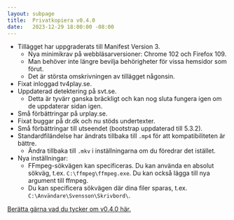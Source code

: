 ```yaml
---
layout: subpage
title:  Privatkopiera v0.4.0
date:   2023-12-29 18:00:00 -08:00
---
```


- Tillägget har uppgraderats till Manifest Version 3.
  - Nya minimikrav på webbläsarversioner: Chrome 102 och Firefox 109.
  - Man behöver inte längre bevilja behörigheter för vissa hemsidor som förut.
  - Det är största omskrivningen av tillägget någonsin.
- Fixat inloggad tv4play.se.
- Uppdaterad detektering på svt.se.
  - Detta är tyvärr ganska bräckligt och kan nog sluta fungera igen om de uppdaterar sidan igen.
- Små förbättringar på urplay.se.
- Fixat buggar på dr.dk och nu stöds undertexter.
- Små förbättringar till utseendet (bootstrap uppdaterad till 5.3.2).
- Standardfiländelse har ändrats tillbaka till `.mp4` för att kompatibiliteten är bättre.
  - Ändra tillbaka till `.mkv` i inställningarna om du föredrar det istället.
- Nya inställningar:
  - FFmpeg-sökvägen kan specificeras. Du kan använda en absolut sökväg, t.ex. `C:\ffmpeg\ffmpeg.exe`. Du kan också lägga till nya argument till ffmpeg.
  - Du kan specificera sökvägen där dina filer sparas, t.ex. `C:\Användare\Svensson\Skrivbord\`.

[Berätta gärna vad du tycker om v0.4.0 här.](https://github.com/stefansundin/privatkopiera/discussions/205)

